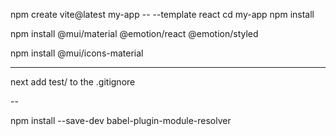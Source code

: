 npm create vite@latest my-app -- --template react
cd my-app
npm install

npm install @mui/material @emotion/react @emotion/styled

npm install @mui/icons-material

---

next add test/ to the .gitignore

--

npm install --save-dev babel-plugin-module-resolver
